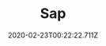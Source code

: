 ---
templateKey: blog-post
featuredpost: false
date: 2020-02-23T00:22:22.711Z
featuredimage: /img/Sap.png
title: Sap
description: Sap
type: resource
sellPrice: 2
tags:
  - oak tree
  - pine tree
  - maple tree
---
